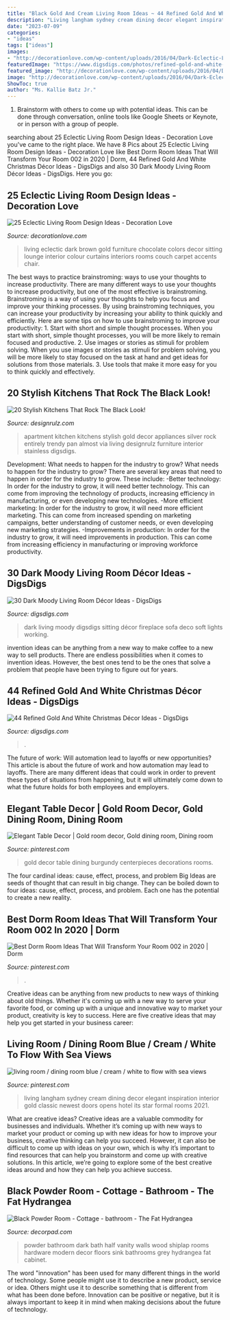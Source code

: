 ```yaml
---
title: "Black Gold And Cream Living Room Ideas ~ 44 Refined Gold And White Christmas Décor Ideas"
description: "Living langham sydney cream dining decor elegant inspiration interior gold classic newest doors opens hotel its star formal rooms 2021"
date: "2023-07-09"
categories:
- "ideas"
tags: ["ideas"]
images:
- "http://decorationlove.com/wp-content/uploads/2016/04/Dark-Eclectic-Living-Room-Design.jpg"
featuredImage: "https://www.digsdigs.com/photos/refined-gold-and-white-christmas-decor-ideas-21.jpg"
featured_image: "http://decorationlove.com/wp-content/uploads/2016/04/Dark-Eclectic-Living-Room-Design.jpg"
image: "http://decorationlove.com/wp-content/uploads/2016/04/Dark-Eclectic-Living-Room-Design.jpg"
ShowToc: true
author: "Ms. Kallie Batz Jr."
---
```



1. Brainstorm with others to come up with potential ideas. This can be done through conversation, online tools like Google Sheets or Keynote, or in person with a group of people.

	

		
searching about 25 Eclectic Living Room Design Ideas - Decoration Love you've came to the right place. We have 8 Pics about 25 Eclectic Living Room Design Ideas - Decoration Love like Best Dorm Room Ideas That Will Transform Your Room 002 in 2020 | Dorm, 44 Refined Gold And White Christmas Décor Ideas - DigsDigs and also 30 Dark Moody Living Room Décor Ideas - DigsDigs. Here you go:
		
    
## 25 Eclectic Living Room Design Ideas - Decoration Love

<img loading=lazy src="http://decorationlove.com/wp-content/uploads/2016/04/Dark-Eclectic-Living-Room-Design.jpg" onerror="this.onerror=null;this.src='https://tse1.mm.bing.net/th?id=OIP.cey1LQ93Ec5N7NIKhvPwkAHaLH&amp;pid=15.1';" alt="25 Eclectic Living Room Design Ideas - Decoration Love">

_Source: decorationlove.com_

>living eclectic dark brown gold furniture chocolate colors decor sitting lounge interior colour curtains interiors rooms couch carpet accents chair. 

	

The best ways to practice brainstroming: ways to use your thoughts to increase productivity.
There are many different ways to use your thoughts to increase productivity, but one of the most effective is brainstroming. Brainstroming is a way of using your thoughts to help you focus and improve your thinking processes. By using brainstroming techniques, you can increase your productivity by increasing your ability to think quickly and efficiently. Here are some tips on how to use brainstroming to improve your productivity: 1. Start with short and simple thought processes. When you start with short, simple thought processes, you will be more likely to remain focused and productive. 2. Use images or stories as stimuli for problem solving. When you use images or stories as stimuli for problem solving, you will be more likely to stay focused on the task at hand and get ideas for solutions from those materials. 3. Use tools that make it more easy for you to think quickly and effectively.

    
## 20 Stylish Kitchens That Rock The Black Look!

<img loading=lazy src="https://cdn.designrulz.com/wp-content/uploads/2012/10/BLACK-KITCHEN-4.jpg" onerror="this.onerror=null;this.src='https://tse4.mm.bing.net/th?id=OIP.zluThFTiXakdKRt8xGyWhQDYEg&amp;pid=15.1';" alt="20 Stylish Kitchens That Rock The Black Look!">

_Source: designrulz.com_

>apartment kitchen kitchens stylish gold decor appliances silver rock entirely trendy pan almost via living designrulz furniture interior stainless digsdigs. 

	

Development: What needs to happen for the industry to grow?
What needs to happen for the industry to grow? 
There are several key areas that need to happen in order for the industry to grow. These include: 
-Better technology: In order for the industry to grow, it will need better technology. This can come from improving the technology of products, increasing efficiency in manufacturing, or even developing new technologies. 
-More efficient marketing: In order for the industry to grow, it will need more efficient marketing. This can come from increased spending on marketing campaigns, better understanding of customer needs, or even developing new marketing strategies. 
-Improvements in production: In order for the industry to grow, it will need improvements in production. This can come from increasing efficiency in manufacturing or improving workforce productivity.

    
## 30 Dark Moody Living Room Décor Ideas - DigsDigs

<img loading=lazy src="https://www.digsdigs.com/photos/2016/10/17-small-dark-sitting-room-chic-modern-furniture-and-a-unique-brass-chandelier.jpg" onerror="this.onerror=null;this.src='https://tse4.mm.bing.net/th?id=OIP.9hPE2BMHV0wK-24ZQMipAwHaI4&amp;pid=15.1';" alt="30 Dark Moody Living Room Décor Ideas - DigsDigs">

_Source: digsdigs.com_

>dark living moody digsdigs sitting décor fireplace sofa deco soft lights working. 

	

invention ideas can be anything from a new way to make coffee to a new way to sell products. There are endless possibilities when it comes to invention ideas. However, the best ones tend to be the ones that solve a problem that people have been trying to figure out for years.

    
## 44 Refined Gold And White Christmas Décor Ideas - DigsDigs

<img loading=lazy src="https://www.digsdigs.com/photos/refined-gold-and-white-christmas-decor-ideas-21.jpg" onerror="this.onerror=null;this.src='https://tse3.mm.bing.net/th?id=OIP.lcsiGu3vKHLlKaa_XyNVPAAAAA&amp;pid=15.1';" alt="44 Refined Gold And White Christmas Décor Ideas - DigsDigs">

_Source: digsdigs.com_

>. 

	

The future of work: Will automation lead to layoffs or new opportunities?
This article is about the future of work and how automation may lead to layoffs. There are many different ideas that could work in order to prevent these types of situations from happening, but it will ultimately come down to what the future holds for both employees and employers.

    
## Elegant Table Decor | Gold Room Decor, Gold Dining Room, Dining Room

<img loading=lazy src="https://i.pinimg.com/736x/aa/41/09/aa41090f061f2850ddf123a0dcb59a39.jpg" onerror="this.onerror=null;this.src='https://tse3.mm.bing.net/th?id=OIP.Gp2aKAHBYLWMEuRXmmCuuAHaPP&amp;pid=15.1';" alt="Elegant Table Decor | Gold room decor, Gold dining room, Dining room">

_Source: pinterest.com_

>gold decor table dining burgundy centerpieces decorations rooms. 

	

The four cardinal ideas: cause, effect, process, and problem
Big Ideas are seeds of thought that can result in big change. They can be boiled down to four ideas: cause, effect, process, and problem. Each one has the potential to create a new reality.

    
## Best Dorm Room Ideas That Will Transform Your Room 002 In 2020 | Dorm

<img loading=lazy src="https://i.pinimg.com/736x/94/a7/68/94a768b29c5af4040d78bd5f3e2993a7.jpg" onerror="this.onerror=null;this.src='https://tse2.mm.bing.net/th?id=OIP.LoyZfGHtA8hLBhTFEe90GwHaLH&amp;pid=15.1';" alt="Best Dorm Room Ideas That Will Transform Your Room 002 in 2020 | Dorm">

_Source: pinterest.com_

>. 

	

Creative ideas can be anything from new products to new ways of thinking about old things. Whether it's coming up with a new way to serve your favorite food, or coming up with a unique and innovative way to market your product, creativity is key to success. Here are five creative ideas that may help you get started in your business career: 

    
## Living Room / Dining Room Blue / Cream / White To Flow With Sea Views

<img loading=lazy src="https://i.pinimg.com/736x/2d/d2/4b/2dd24b801127f94a3336dc588925fc0a.jpg" onerror="this.onerror=null;this.src='https://tse3.mm.bing.net/th?id=OIP.2cxEK28Q6sOAPZQREETMOQHaHT&amp;pid=15.1';" alt="living room / dining room blue / cream / white to flow with sea views">

_Source: pinterest.com_

>living langham sydney cream dining decor elegant inspiration interior gold classic newest doors opens hotel its star formal rooms 2021. 

	

What are creative ideas?
Creative ideas are a valuable commodity for businesses and individuals. Whether it’s coming up with new ways to market your product or coming up with new ideas for how to improve your business, creative thinking can help you succeed. However, it can also be difficult to come up with ideas on your own, which is why it’s important to find resources that can help you brainstorm and come up with creative solutions. In this article, we’re going to explore some of the best creative ideas around and how they can help you achieve success.

    
## Black Powder Room - Cottage - Bathroom - The Fat Hydrangea

<img loading=lazy src="https://cdn.decorpad.com/photos/2013/07/10/abe7eee3c179.jpg" onerror="this.onerror=null;this.src='https://tse3.mm.bing.net/th?id=OIP.9AghUPnMiS822EkSPJyzIQHaLH&amp;pid=15.1';" alt="Black Powder Room - Cottage - bathroom - The Fat Hydrangea">

_Source: decorpad.com_

>powder bathroom dark bath half vanity walls wood shiplap rooms hardware modern decor floors sink bathrooms grey hydrangea fat cabinet. 

	

The word "innovation" has been used for many different things in the world of technology. Some people might use it to describe a new product, service or idea. Others might use it to describe something that is different from what has been done before. Innovation can be positive or negative, but it is always important to keep it in mind when making decisions about the future of technology.

